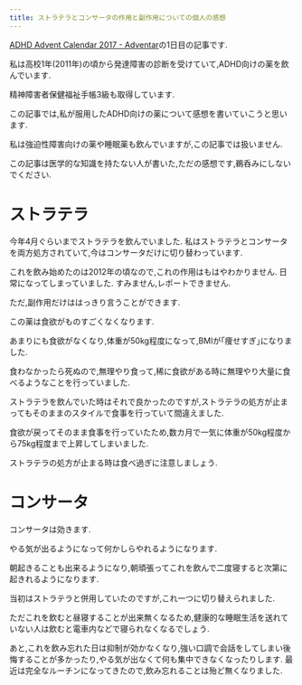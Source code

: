 ```yaml
---
title: ストラテラとコンサータの作用と副作用についての個人の感想
---
```


[ADHD Advent Calendar 2017 - Adventar](https://adventar.org/calendars/2513)の1日目の記事です.

私は高校1年(2011年)の頃から発達障害の診断を受けていて,ADHD向けの薬を飲んでいます.

精神障害者保健福祉手帳3級も取得しています.

この記事では,私が服用したADHD向けの薬について感想を書いていこうと思います.

私は強迫性障害向けの薬や睡眠薬も飲んでいますが,この記事では扱いません.

この記事は医学的な知識を持たない人が書いた,ただの感想です,鵜呑みにしないでください.

# ストラテラ

今年4月ぐらいまでストラテラを飲んでいました.
私はストラテラとコンサータを両方処方されていて,今はコンサータだけに切り替わっています.

これを飲み始めたのは2012年の頃なので,これの作用はもはやわかりません.
日常になってしまっていました.
すみません,レポートできません.

ただ,副作用だけははっきり言うことができます.

この薬は食欲がものすごくなくなります.

あまりにも食欲がなくなり,体重が50kg程度になって,BMIが｢痩せすぎ｣になりました.

食わなかったら死ぬので,無理やり食って,稀に食欲がある時に無理やり大量に食べるようなことを行っていました.

ストラテラを飲んでいた時はそれで良かったのですが,ストラテラの処方が止まってもそのままのスタイルで食事を行っていて間違えました.

食欲が戻ってそのまま食事を行っていたため,数カ月で一気に体重が50kg程度から75kg程度まで上昇してしまいました.

ストラテラの処方が止まる時は食べ過ぎに注意しましょう.

# コンサータ

コンサータは効きます.

やる気が出るようになって何かしらやれるようになります.

朝起きることも出来るようになり,朝頑張ってこれを飲んで二度寝すると次第に起きれるようになります.

当初はストラテラと併用していたのですが,これ一つに切り替えられました.

ただこれを飲むと昼寝することが出来無くなるため,健康的な睡眠生活を送れていない人は飲むと電車内などで寝られなくなるでしょう.

あと,これを飲み忘れた日は抑制が効かなくなり,強い口調で会話をしてしまい後悔することが多かったり,やる気が出なくて何も集中できなくなったりします.
最近は完全なルーチンになってきたので,飲み忘れることは殆ど無くなりました.
